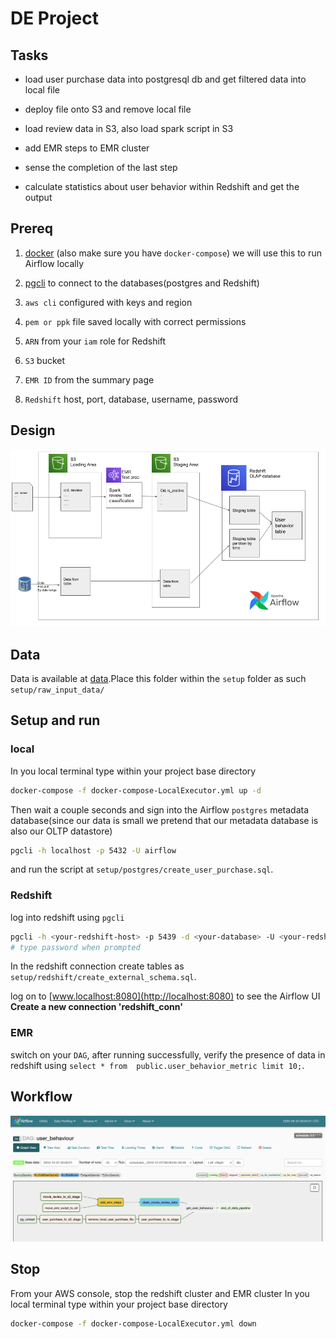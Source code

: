 # DE Project

## Tasks

- load user purchase data into postgresql db and get filtered data into local file

- deploy file onto S3 and remove local file

- load review data in S3, also load spark script in S3

- add EMR steps to EMR cluster

- sense the completion of the last step

- calculate statistics about user behavior within Redshift and get the output

## Prereq

1. [docker](https://docs.docker.com/get-docker/) (also make sure you have `docker-compose`) we will use this to run Airflow locally
2. [pgcli](https://github.com/dbcli/pgcli) to connect to the databases(postgres and Redshift)


1. `aws cli` configured with keys and region
2. `pem or ppk` file saved locally with correct permissions
3. `ARN` from your `iam` role for Redshift
4. `S3` bucket
5. `EMR ID` from the summary page
6. `Redshift` host, port, database, username, password

## Design

![Engineering Design](assets/images/eng_spec.png)

## Data

Data is available at [data](https://www.dropbox.com/sh/amdyc6z8744hrl5/AAC2Fnbzb_nLhdT2nGjL7-7ta?dl=0).Place this folder within the `setup` folder as such `setup/raw_input_data/`

## Setup and run

### local

In you local terminal type within your project base directory

```bash
docker-compose -f docker-compose-LocalExecutor.yml up -d
```

Then wait a couple seconds and sign into the Airflow `postgres` metadata database(since our data is small we pretend that our metadata database is also our OLTP datastore)

```bash
pgcli -h localhost -p 5432 -U airflow
```

and run the script at `setup/postgres/create_user_purchase.sql`.

### Redshift

log into redshift using `pgcli`

```bash
pgcli -h <your-redshift-host> -p 5439 -d <your-database> -U <your-redshift-user>
# type password when prompted
```

In the redshift connection create tables as `setup/redshift/create_external_schema.sql`.

log on to [www.localhost:8080](http://localhost:8080) to see the Airflow UI
**Create a new connection 'redshift_conn'**


### EMR

switch on your `DAG`, after running successfully, verify the presence of data in redshift using
`select * from  public.user_behavior_metric limit 10;`.

## Workflow

![Engineering workflow](assets/images/workflow.png)

## Stop

From your AWS console, stop the redshift cluster and EMR cluster
In you local terminal type within your project base directory
```bash
docker-compose -f docker-compose-LocalExecutor.yml down
```
